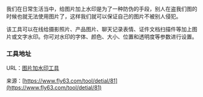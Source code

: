 我们在日常生活当中，给图片加上水印是为了一种防伪的手段，别人在盗我们图的时候也就无法使用图片了，这样我们就可以保证自己的图片不被别人侵犯。 

该工具可以在线给摄影照片、产品图片、聊天记录表情、证件文档扫描件等加上图片或文字水印。你可对水印的字体、颜色、大小、位置和透明度等参数进行设置。

### 工具地址
URL：[图片加水印工具](https://www.fly63.com/tool/watermark/)

来源：[https://www.fly63.com/tool/detial/81](https://www.fly63.com/tool/detial/81)
